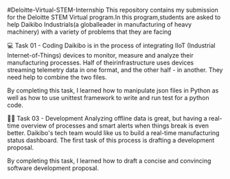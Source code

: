 #Deloitte-Virtual-STEM-Internship
This repository contains my submission for the Deloitte STEM Virtual program.In this 
program,students are asked to help Daikibo Industrials(a globalleader in manufacturing
of heavy machinery) with a variety of problems that they are facing

💻 Task 01 - Coding
Daikibo is in the process of integrating IIoT (Industrial Internet-of-Things) devices to 
monitor, measure and analyze their manufacturing processes. Half of theirinfrastructure 
uses devices streaming telemetry data in one format, and the other half - in another. 
They need help to combine the two files.

By completing this task, I learned how to manipulate json files in Python as well as how 
to use unittest framework to write and run test for a python code.

👨‍💻 Task 03 - Development
Analyzing offline data is great, but having a real-time overview of processes and smart
alerts when things break is even better. Daikibo's tech team would like us to build a 
real-time manufacturing status dashboard. The first task of this process is drafting a
development proposal.

By completing this task, I learned how to draft a concise and convincing software development proposal.
